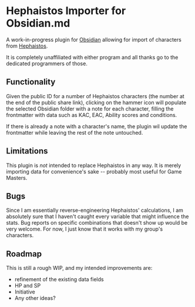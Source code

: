 # Hephaistos Importer for Obsidian.md

A work-in-progress plugin for [Obsidian](https://obsidian.md) allowing for import of characters from [Hephaistos](https://hephaistos.online).

It is completely unaffiliated with either program and all thanks go to the dedicated programmers of those.

## Functionality

Given the public ID for a number of Hephaistos characters (the number at the end of the public share link), clicking on the hammer icon will populate the selected Obsidian folder with a note for each character, filling the frontmatter with data such as KAC, EAC, Ability scores and conditions.

If there is already a note with a character's name, the plugin wil update the frontmatter while leaving the rest of the note untouched.

## Limitations

This plugin is *not* intended to replace Hephaistos in any way. It is merely importing data for convenience's sake -- probably most useful for Game Masters.

## Bugs
Since I am essentially reverse-engineering Hephaistos' calculations, I am absolutely sure that I haven't caught every variable that might influence the stats. Bug reports on specific combinations that doesn't show up would be very welcome. For now, I just know that it works with my group's characters.

## Roadmap
This is still a rough WIP, and my intended improvements are:

- refinement of the existing data fields
- HP and SP
- Initiative
- Any other ideas?
